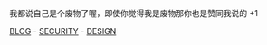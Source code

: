 我都说自己是个废物了喔，即使你觉得我是废物那你也是赞同我说的 +1

[BLOG](https://member.acm.org/~rhymeq) - [SECURITY](https://hackerone.com/iepn) - [DESIGN](https://www.behance.net/1ui)